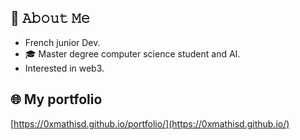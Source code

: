 ## :book: 𝙰𝚋𝚘𝚞𝚝 𝙼𝚎

- French junior Dev.
- 🎓 Master degree computer science student and AI.
- Interested in web3.

## 🌐 My portfolio

[https://0xmathisd.github.io/portfolio/](https://0xmathisd.github.io/)
